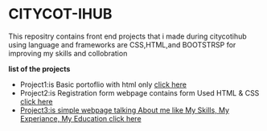 # CITYCOT-IHUB
This repositry contains front end projects that i made during citycotihub using language and frameworks are CSS,HTML,and BOOTSTRSP for improving my skills and collobration
<br>

**list of the projects**
<ul>
  <li>Project1:is Basic portoflio with html only <a href="https://github.com/SacdiaaAbdalla6/CITYCOT-IHUB/tree/main/HTML%20ONLY"> click here</a> </li>
  <li>Project2:is Registration form webpage contains form Used HTML & CSS <a href="https://github.com/SacdiaaAbdalla6/CITYCOT-IHUB/blob/main/Registration.html">click here</li>
    <li>Project3:is simple webpage talking About me like My Skills, My Experiance, My Education <a href=https://github.com/SacdiaaAbdalla6/CITYCOT-IHUB/blob/main/Projecttt3.html">click here</li>
</ul>


 

 
